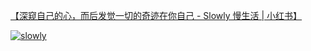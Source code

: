 [【深窥自己的心，而后发觉一切的奇迹在你自己 - Slowly 慢生活 | 小红书】](https://www.xiaohongshu.com/discovery/item/676e8fff000000000902ec25?source=webshare&xhsshare=pc_web&xsec_token=ABR9DRVgshOgnjioiPr_IGBHEMCnROSqK9rcRZPjYMj1I=&xsec_source=pc_share)

[![slowly](https://photo.sibnet.ru/upload/imggreat/1735314366821494611.jpg)](https://www.xiaohongshu.com/discovery/item/676e8fff000000000902ec25?source=webshare&xhsshare=pc_web&xsec_token=ABR9DRVgshOgnjioiPr_IGBHEMCnROSqK9rcRZPjYMj1I=&xsec_source=pc_share)